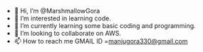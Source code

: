 - 👋 Hi, I’m @MarshmallowGora
- 👀 I’m interested in learning code. 
- 🌱 I’m currently learning some basic coding and programming. 
- 💞️ I’m looking to collaborate on AWS. 
- 📫 How to reach me GMAIL ID =manjugora330@gmail.com 

<!---
MarshmallowGora/MarshmallowGora is a ✨ special ✨ repository because its `README.md` (this file) appears on your GitHub profile.
You can click the Preview link to take a look at your changes.
--->
